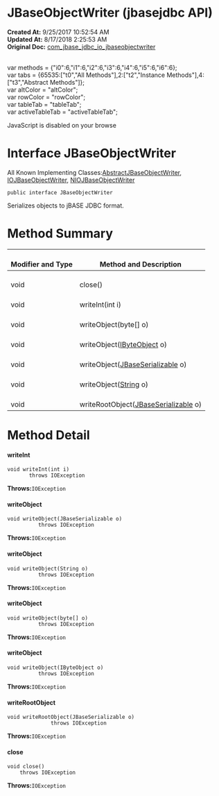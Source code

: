 # JBaseObjectWriter (jbasejdbc API)

**Created At:** 9/25/2017 10:52:54 AM  
**Updated At:** 8/17/2018 2:25:53 AM  
**Original Doc:** [com_jbase_jdbc_io_jbaseobjectwriter](https://docs.jbase.com/39232-io/com_jbase_jdbc_io_jbaseobjectwriter)  

<!--<br>    try {<br>        if (location.href.indexOf('is-external=true') == -1) {<br>            parent.document.title="JBaseObjectWriter (jbasejdbc   API)";<br>        }<br>    }<br>    catch(err) {<br>    }<br>//--><br>var methods = {"i0":6,"i1":6,"i2":6,"i3":6,"i4":6,"i5":6,"i6":6};<br>var tabs = {65535:["t0","All Methods"],2:["t2","Instance Methods"],4:["t3","Abstract Methods"]};<br>var altColor = "altColor";<br>var rowColor = "rowColor";<br>var tableTab = "tableTab";<br>var activeTableTab = "activeTableTab";
JavaScript is disabled on your browse



# Interface JBaseObjectWriter

All Known Implementing Classes:[AbstractJBaseObjectWriter](./../abstractjbaseobjectwriter-%28jbasejdbc---api%29 "class in com.jbase.jdbc.io"), [IOJBaseObjectWriter](./../iojbaseobjectwriter-%28jbasejdbc---api%29 "class in com.jbase.jdbc.io"), [NIOJBaseObjectWriter](./../niojbaseobjectwriter-%28jbasejdbc---api%29 "class in com.jbase.jdbc.io")


```
public interface JBaseObjectWriter
```

Serializes objects to jBASE JDBC format.

# Method Summary


| <br>Modifier and Type<br> | <br>Method and Description<br> |
| --- | --- |
| <br>void<br> | <br>close()<br> |
| <br>void<br> | <br>writeInt(int i)<br> |
| <br>void<br> | <br>writeObject(byte[] o)<br> |
| <br>void<br> | <br>writeObject([IByteObject](./../ibyteobject-%28jbasejdbc---api%29 "interface in com.jbase.jdbc.io") o)<br> |
| <br>void<br> | <br>writeObject([JBaseSerializable](./../jbaseserializable-%28jbasejdbc-api%29 "interface in com.jbase.jdbc.io") o)<br> |
| <br>void<br> | <br>writeObject([String](http://java.sun.com/j2se/1.5.0/docs/api/java/lang/String.html?is-external=true "class or interface in java.lang") o)<br> |
| <br>void<br> | <br>writeRootObject([JBaseSerializable](./../jbaseserializable-%28jbasejdbc-api%29 "interface in com.jbase.jdbc.io") o)<br> |

# Method Detail

#### **writeInt**

```
void writeInt(int i)
       throws IOException
```

**Throws:**`IOException`




#### **writeObject**

```
void writeObject(JBaseSerializable o)
          throws IOException
```

**Throws:**`IOException`




#### **writeObject**

```
void writeObject(String o)
          throws IOException
```

**Throws:**`IOException`




#### **writeObject**

```
void writeObject(byte[] o)
          throws IOException
```

**Throws:**`IOException`




#### **writeObject**

```
void writeObject(IByteObject o)
          throws IOException
```

**Throws:**`IOException`




#### **writeRootObject**

```
void writeRootObject(JBaseSerializable o)
              throws IOException
```

**Throws:**`IOException`




#### **close**

```
void close()
    throws IOException
```

**Throws:**`IOException`


